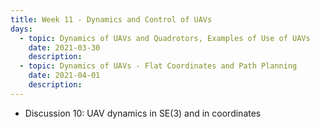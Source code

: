 ```yaml
---
title: Week 11 - Dynamics and Control of UAVs
days:
  - topic: Dynamics of UAVs and Quadrotors, Examples of Use of UAVs
    date: 2021-03-30
    description: 
  - topic: Dynamics of UAVs - Flat Coordinates and Path Planning
    date: 2021-04-01
    description: 
---
```


- Discussion 10: UAV dynamics in SE(3) and in coordinates
